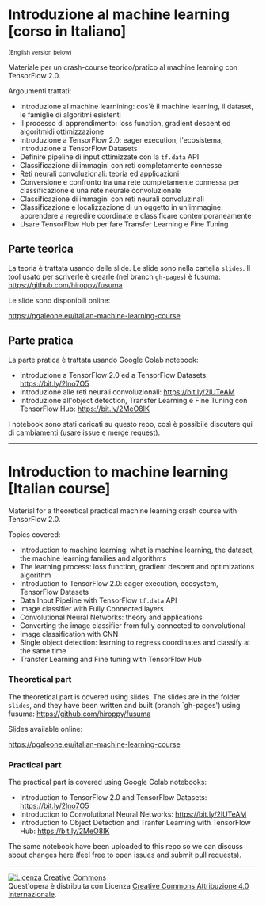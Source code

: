 # Introduzione al machine learning [corso in Italiano]

<small>(English version below)</small>

Materiale per un crash-course teorico/pratico al machine learning con TensorFlow 2.0.

Argoumenti trattati:

- Introduzione al machine learnining: cos'è il machine learning, il dataset, le famiglie di algoritmi esistenti
- Il processo di apprendimento: loss function, gradient descent ed algoritmidi ottimizzazione
- Introduzione a TensorFlow 2.0: eager execution, l'ecosistema, introduzione a TensorFlow Datasets
- Definire pipeline di input ottimizzate con la `tf.data` API
- Classificazione di immagini con reti completamente connesse
- Reti neurali convoluzionali: teoria ed applicazioni
- Conversione e confronto tra una rete completamente connessa per classificazione e una rete neurale convoluzionale
- Classificazione di immagini con reti neurali convoluzinali
- Classificazione e localizzazione di un oggetto in un'immagine: apprendere a regredire coordinate e classificare contemporaneamente
- Usare TensorFlow Hub per fare Transfer Learning e Fine Tuning

## Parte teorica

La teoria è trattata usando delle slide. Le slide sono nella cartella `slides`. Il tool usato per scriverle è crearle (nel branch `gh-pages`) è fusuma: https://github.com/hiroppy/fusuma

Le slide sono disponibili online:

https://pgaleone.eu/italian-machine-learning-course

## Parte pratica

La parte pratica è trattata usando Google Colab notebook:

- Introduzione a TensorFlow 2.0 ed a TensorFlow Datasets: https://bit.ly/2lno7O5
- Introduzione alle reti neurali convoluzionali: https://bit.ly/2lUTeAM
- Introduzione all'object detection, Transfer Learning e Fine Tuning con TensorFlow Hub: https://bit.ly/2MeO8IK

I notebook sono stati caricati su questo repo, così è possibile discutere qui di cambiamenti (usare issue e merge request).

---

# Introduction to machine learning [Italian course]

Material for a theoretical practical machine learning crash course with TensorFlow 2.0.

Topics covered:

- Introduction to machine learning: what is machine learning, the dataset, the machine learning families and algorithms
- The learning process: loss function, gradient descent and optimizations algorithm
- Introduction to TensorFlow 2.0: eager execution, ecosystem, TensorFlow Datasets
- Data Input Pipeline with TensorFlow `tf.data` API
- Image classifier with Fully Connected layers
- Convolutional Neural Networks: theory and applications
- Converting the image classifier from fully connected to convolutional
- Image classification with CNN
- Single object detection: learning to regress coordinates and classify at the same time
- Transfer Learning and Fine tuning with TensorFlow Hub

### Theoretical part

The theoretical part is covered using slides. The slides are in the folder `slides`, and they have been written and built (branch `gh-pages') using fusuma: https://github.com/hiroppy/fusuma

Slides available online:

https://pgaleone.eu/italian-machine-learning-course

### Practical part

The practical part is covered using Google Colab notebooks:

- Introduction to TensorFlow 2.0 and TensorFlow Datasets: https://bit.ly/2lno7O5
- Introduction to Convolutional Neural Networks: https://bit.ly/2lUTeAM
- Introduction to Object Detection and Tranfer Learning with TensorFlow Hub: https://bit.ly/2MeO8IK

The same notebook have been uploaded to this repo so we can discuss about changes here (feel free to open issues and submit pull requests).

---

<a rel="license" href="http://creativecommons.org/licenses/by/4.0/"><img alt="Licenza Creative Commons" style="border-width:0" src="https://i.creativecommons.org/l/by/4.0/88x31.png" /></a><br />Quest'opera è distribuita con Licenza <a rel="license" href="http://creativecommons.org/licenses/by/4.0/">Creative Commons Attribuzione 4.0 Internazionale</a>.
